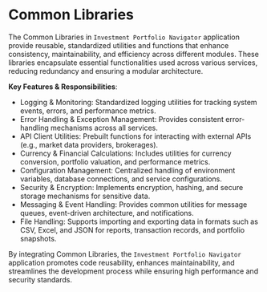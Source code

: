 # Common Libraries
The Common Libraries in `Investment Portfolio Navigator` application provide reusable, standardized utilities and functions 
that enhance consistency, maintainability, and efficiency across different modules. These libraries encapsulate essential 
functionalities used across various services, reducing redundancy and ensuring a modular architecture.

__Key Features & Responsibilities__:
- Logging & Monitoring: Standardized logging utilities for tracking system events, errors, and performance metrics.
- Error Handling & Exception Management: Provides consistent error-handling mechanisms across all services.
- API Client Utilities: Prebuilt functions for interacting with external APIs (e.g., market data providers, brokerages).
- Currency & Financial Calculations: Includes utilities for currency conversion, portfolio valuation, and performance metrics.
- Configuration Management: Centralized handling of environment variables, database connections, and service configurations.
- Security & Encryption: Implements encryption, hashing, and secure storage mechanisms for sensitive data.
- Messaging & Event Handling: Provides common utilities for message queues, event-driven architecture, and notifications.
- File Handling: Supports importing and exporting data in formats such as CSV, Excel, and JSON for reports, transaction records, and portfolio snapshots.

By integrating Common Libraries, the `Investment Portfolio Navigator` application promotes code reusability, 
enhances maintainability, and streamlines the development process while ensuring high performance and security standards.
